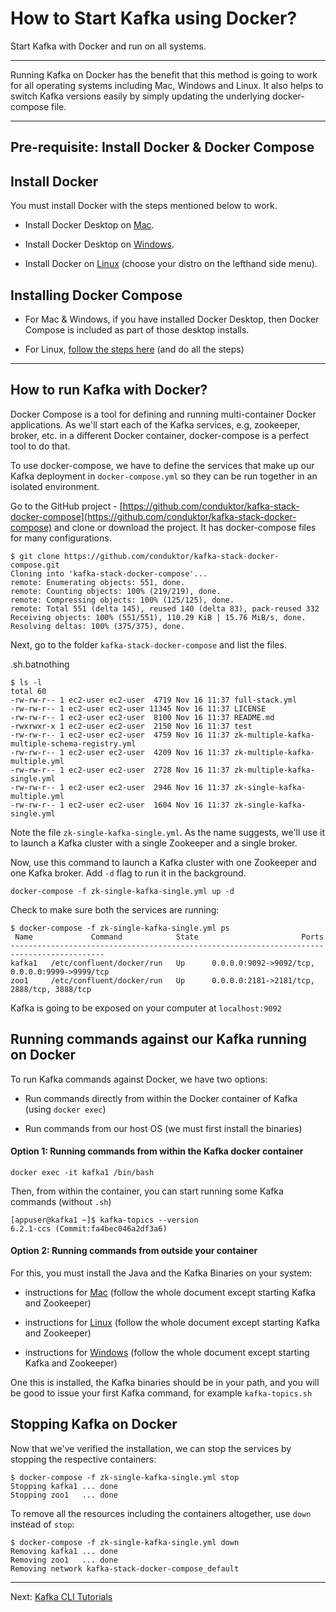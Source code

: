 How to Start Kafka using Docker?
================================

Start Kafka with Docker and run on all systems.

* * *

Running Kafka on Docker has the benefit that this method is going to work for all operating systems including Mac, Windows and Linux. It also helps to switch Kafka versions easily by simply updating the underlying docker-compose file.

* * *

Pre-requisite: Install Docker & Docker Compose
----------------------------------------------

[](#Pre-requisite:-Install-Docker-&-Docker-Compose-0)

Install Docker
--------------

[](#Install-Docker-1)

You must install Docker with the steps mentioned below to work.

*   Install Docker Desktop on [Mac](https://docs.docker.com/desktop/mac/install/).
    
*   Install Docker Desktop on [Windows](https://docs.docker.com/desktop/windows/install/).
    
*   Install Docker on [Linux](https://docs.docker.com/engine/install/ubuntu/) (choose your distro on the lefthand side menu).
    

Installing Docker Compose
-------------------------

[](#Installing-Docker-Compose-2)

*   For Mac & Windows, if you have installed Docker Desktop, then Docker Compose is included as part of those desktop installs.
    
*   For Linux, [follow the steps here](https://docs.docker.com/compose/install/#install-compose) (and do all the steps)
    

* * *

How to run Kafka with Docker?
-----------------------------

[](#How-to-run-Kafka-with-Docker?-3)

Docker Compose is a tool for defining and running multi-container Docker applications. As we'll start each of the Kafka services, e.g, zookeeper, broker, etc. in a different Docker container, docker-compose is a perfect tool to do that.

To use docker-compose, we have to define the services that make up our Kafka deployment in `docker-compose.yml` so they can be run together in an isolated environment.

Go to the GitHub project - [https://github.com/conduktor/kafka-stack-docker-compose](https://github.com/conduktor/kafka-stack-docker-compose) and clone or download the project. It has docker-compose files for many configurations.

```
$ git clone https://github.com/conduktor/kafka-stack-docker-compose.git
Cloning into 'kafka-stack-docker-compose'...
remote: Enumerating objects: 551, done.
remote: Counting objects: 100% (219/219), done.
remote: Compressing objects: 100% (125/125), done.
remote: Total 551 (delta 145), reused 140 (delta 83), pack-reused 332
Receiving objects: 100% (551/551), 110.29 KiB | 15.76 MiB/s, done.
Resolving deltas: 100% (375/375), done.
```
Next, go to the folder `kafka-stack-docker-compose` and list the files.

.sh.batnothing

```
$ ls -l
total 60
-rw-rw-r-- 1 ec2-user ec2-user  4719 Nov 16 11:37 full-stack.yml
-rw-rw-r-- 1 ec2-user ec2-user 11345 Nov 16 11:37 LICENSE
-rw-rw-r-- 1 ec2-user ec2-user  8100 Nov 16 11:37 README.md
-rwxrwxr-x 1 ec2-user ec2-user  2150 Nov 16 11:37 test
-rw-rw-r-- 1 ec2-user ec2-user  4759 Nov 16 11:37 zk-multiple-kafka-multiple-schema-registry.yml
-rw-rw-r-- 1 ec2-user ec2-user  4209 Nov 16 11:37 zk-multiple-kafka-multiple.yml
-rw-rw-r-- 1 ec2-user ec2-user  2728 Nov 16 11:37 zk-multiple-kafka-single.yml
-rw-rw-r-- 1 ec2-user ec2-user  2946 Nov 16 11:37 zk-single-kafka-multiple.yml
-rw-rw-r-- 1 ec2-user ec2-user  1604 Nov 16 11:37 zk-single-kafka-single.yml
```

Note the file `zk-single-kafka-single.yml`. As the name suggests, we'll use it to launch a Kafka cluster with a single Zookeeper and a single broker.

Now, use this command to launch a Kafka cluster with one Zookeeper and one Kafka broker. Add `-d` flag to run it in the background.


```
docker-compose -f zk-single-kafka-single.yml up -d
```

Check to make sure both the services are running:

```
$ docker-compose -f zk-single-kafka-single.yml ps
 Name             Command            State                       Ports
-------------------------------------------------------------------------------------------
kafka1   /etc/confluent/docker/run   Up      0.0.0.0:9092->9092/tcp, 0.0.0.0:9999->9999/tcp
zoo1     /etc/confluent/docker/run   Up      0.0.0.0:2181->2181/tcp, 2888/tcp, 3888/tcp
```

Kafka is going to be exposed on your computer at `localhost:9092`

Running commands against our Kafka running on Docker
----------------------------------------------------

[](#Running-commands-against-our-Kafka-running-on-Docker-4)

To run Kafka commands against Docker, we have two options:

*   Run commands directly from within the Docker container of Kafka (using `docker exec`)
    
*   Run commands from our host OS (we must first install the binaries)
    

#### **Option 1: Running commands from within the Kafka docker container**

```
docker exec -it kafka1 /bin/bash
```

Then, from within the container, you can start running some Kafka commands (without `.sh`)

```
[appuser@kafka1 ~]$ kafka-topics --version
6.2.1-ccs (Commit:fa4bec046a2df3a6)
```

#### **Option 2: Running commands from outside your container**

For this, you must install the Java and the Kafka Binaries on your system:

*   instructions for [Mac](/kafka/how-to-install-apache-kafka-on-mac/) (follow the whole document except starting Kafka and Zookeeper)
    
*   instructions for [Linux](/kafka/how-to-install-apache-kafka-on-linux/) (follow the whole document except starting Kafka and Zookeeper)
    
*   instructions for [Windows](/kafka/how-to-install-apache-kafka-on-windows/) (follow the whole document except starting Kafka and Zookeeper)
    

One this is installed, the Kafka binaries should be in your path, and you will be good to issue your first Kafka command, for example `kafka-topics.sh`

Stopping Kafka on Docker
------------------------

[](#Stopping-Kafka-on-Docker-5)

Now that we've verified the installation, we can stop the services by stopping the respective containers:

```
$ docker-compose -f zk-single-kafka-single.yml stop
Stopping kafka1 ... done
Stopping zoo1   ... done  
```

To remove all the resources including the containers altogether, use `down` instead of `stop`:

```
$ docker-compose -f zk-single-kafka-single.yml down
Removing kafka1 ... done
Removing zoo1   ... done
Removing network kafka-stack-docker-compose_default
```

---
Next: [Kafka CLI Tutorials](https://github.com/AbdoMusk/Apache-Kafka/tree/main/3-%20Kafka%20CLI%20Tutorials)